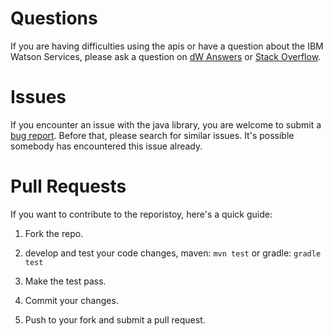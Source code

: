 # Questions

If you are having difficulties using the apis or have a question about the IBM Watson Services, please ask a question on [dW Answers](https://developer.ibm.com/answers/questions/ask/?topics=watson) or [Stack Overflow](http://stackoverflow.com/questions/ask?tags=ibm-watson).

# Issues

If you encounter an issue with the java library, you are welcome to submit a [bug report](https://github.com/watson-developer-cloud/java-wrapper/issues). Before that, please search for similar issues. It's possible somebody has encountered this issue already.

# Pull Requests

If you want to contribute to the reporistoy, here's a quick guide:

1. Fork the repo.

2. develop and test your code changes, maven: `mvn test` or gradle: `gradle test`

4. Make the test pass.

5. Commit your changes.

6. Push to your fork and submit a pull request.
